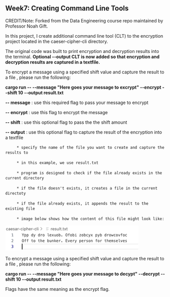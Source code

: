 ## Week7: Creating Command Line Tools

CREDIT/Note: Forked from the Data Engineering course repo maintained by Professor Noah Gift.

In this project, I create additional command line tool (CLT) to the encryption project located in the caeser-cipher-cli directory.

The original code was built to print encryption and decryption results into the terminal. **Optional --output CLT is now added so that encryption and decryption results are captured in a textfile.**

To encrypt a message using a specified shift value and capture the result to a file , please run the following: 

   **cargo run --  --message "Here goes your message to excrypt" --encrypt --shift 10 --output result.txt**

   **-- message** : use this required flag to pass your message to encrypt

   **-- encrypt** : use this flag to encrypt the message

   **-- shift** : use this optional flag to pass the the shift amount

   **-- output** : use this optional flag to capture the result of the encryption into a textfile

         * specify the name of the file you want to create and capture the results to

         * in this example, we use result.txt

         * program is designed to check if the file already exists in the current directory

         * if the file doesn't exists, it creates a file in the current directoty

         * if the file already exists, it appends the result to the existing file

         * image below shows how the content of this file might look like: 

   ![Alt Text](caesar-cipher-cli/img/demo.png)



To encrypt a message using a specified shift value and capture the result to a file , please run the following: 

   **cargo run --  --message "Here goes your message to decypt" --decrypt --shift 10 --output result.txt**

   Flags have the same meaning as the encrypt flag.


   


